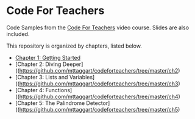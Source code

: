 # Code For Teachers
Code Samples from the [Code For Teachers](https://www.youtube.com/playlist?list=PLzP_6l8bQEa9Q-ARfEFsTuXk8GMHkKStD) video course. Slides are also included.

This repository is organized by chapters, listed below.

* [Chapter 1: Getting Started](https://github.com/mttaggart/codeforteachers/tree/master/ch1)
* [Chapter 2: Diving Deeper]((https://github.com/mttaggart/codeforteachers/tree/master/ch2)
* [Chapter 3: Lists and Variables]((https://github.com/mttaggart/codeforteachers/tree/master/ch3)
* [Chapter 4: Functions]((https://github.com/mttaggart/codeforteachers/tree/master/ch4)
* [Chapter 5: The Palindrome Detector]((https://github.com/mttaggart/codeforteachers/tree/master/ch5)
